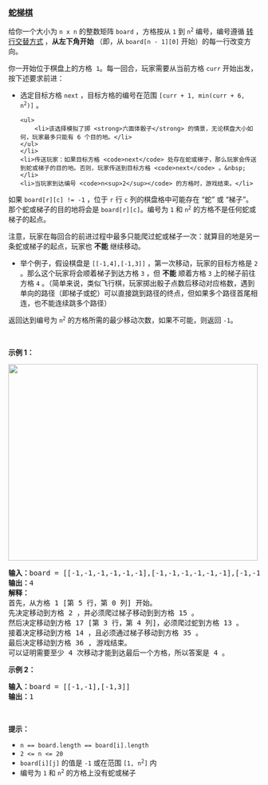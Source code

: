 ### [蛇梯棋](https://leetcode-cn.com/problems/snakes-and-ladders)

<p>给你一个大小为 <code>n x n</code> 的整数矩阵 <code>board</code> ，方格按从&nbsp;<code>1</code> 到 <code>n<sup>2</sup></code> 编号，编号遵循 <a href="https://baike.baidu.com/item/%E7%89%9B%E8%80%95%E5%BC%8F%E8%BD%AC%E8%A1%8C%E4%B9%A6%E5%86%99%E6%B3%95/17195786">转行交替方式</a><strong> </strong>，<strong>从左下角开始</strong>&nbsp;（即，从 <code>board[n - 1][0]</code> 开始）的每一行改变方向。</p>

<p>你一开始位于棋盘上的方格&nbsp; <code>1</code>。每一回合，玩家需要从当前方格 <code>curr</code> 开始出发，按下述要求前进：</p>

<ul>
	<li>选定目标方格 <code>next</code> ，目标方格的编号在范围&nbsp;<code>[curr + 1, min(curr + 6, n<sup>2</sup>)]</code> 。

	<ul>
		<li>该选择模拟了掷 <strong>六面体骰子</strong> 的情景，无论棋盘大小如何，玩家最多只能有 6 个目的地。</li>
	</ul>
	</li>
	<li>传送玩家：如果目标方格 <code>next</code> 处存在蛇或梯子，那么玩家会传送到蛇或梯子的目的地。否则，玩家传送到目标方格 <code>next</code> 。&nbsp;</li>
	<li>当玩家到达编号 <code>n<sup>2</sup></code> 的方格时，游戏结束。</li>
</ul>

<p>如果 <code>board[r][c] != -1</code>&nbsp;，位于&nbsp;<code>r</code> 行 <code>c</code> 列的棋盘格中可能存在 “蛇” 或 “梯子”。那个蛇或梯子的目的地将会是 <code>board[r][c]</code>。编号为 <code>1</code> 和 <code>n<sup>2</sup></code> 的方格不是任何蛇或梯子的起点。</p>

<p>注意，玩家在每回合的前进过程中最多只能爬过蛇或梯子一次：就算目的地是另一条蛇或梯子的起点，玩家也 <strong>不能</strong> 继续移动。</p>

<ul>
	<li>举个例子，假设棋盘是 <code>[[-1,4],[-1,3]]</code> ，第一次移动，玩家的目标方格是 <code>2</code> 。那么这个玩家将会顺着梯子到达方格 <code>3</code> ，但 <strong>不能</strong> 顺着方格 <code>3</code> 上的梯子前往方格 <code>4</code> 。（简单来说，类似飞行棋，玩家掷出骰子点数后移动对应格数，遇到单向的路径（即梯子或蛇）可以直接跳到路径的终点，但如果多个路径首尾相连，也不能连续跳多个路径）</li>
</ul>

<p>返回达到编号为&nbsp;<code>n<sup>2</sup></code> 的方格所需的最少移动次数，如果不可能，则返回 <code>-1</code>。</p>

<p>&nbsp;</p>

<p><strong class="example">示例 1：</strong></p>
<img alt="" src="https://assets.leetcode.com/uploads/2018/09/23/snakes.png" style="width: 500px; height: 394px;" />
<pre>
<strong>输入：</strong>board = [[-1,-1,-1,-1,-1,-1],[-1,-1,-1,-1,-1,-1],[-1,-1,-1,-1,-1,-1],[-1,35,-1,-1,13,-1],[-1,-1,-1,-1,-1,-1],[-1,15,-1,-1,-1,-1]]
<strong>输出：</strong>4
<strong>解释：</strong>
首先，从方格 1 [第 5 行，第 0 列] 开始。 
先决定移动到方格 2 ，并必须爬过梯子移动到到方格 15 。
然后决定移动到方格 17 [第 3 行，第 4 列]，必须爬过蛇到方格 13 。
接着决定移动到方格 14 ，且必须通过梯子移动到方格 35 。 
最后决定移动到方格 36 , 游戏结束。 
可以证明需要至少 4 次移动才能到达最后一个方格，所以答案是 4 。 
</pre>

<p><strong class="example">示例 2：</strong></p>

<pre>
<strong>输入：</strong>board = [[-1,-1],[-1,3]]
<strong>输出：</strong>1
</pre>

<p>&nbsp;</p>

<p><strong>提示：</strong></p>

<ul>
	<li><code>n == board.length == board[i].length</code></li>
	<li><code>2 &lt;= n &lt;= 20</code></li>
	<li><code>board[i][j]</code> 的值是 <code>-1</code> 或在范围 <code>[1, n<sup>2</sup>]</code> 内</li>
	<li>编号为 <code>1</code> 和 <code>n<sup>2</sup></code> 的方格上没有蛇或梯子</li>
</ul>
